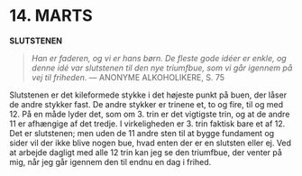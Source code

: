 # 14. MARTS

**SLUTSTENEN**

> *Han er faderen, og vi er hans børn. De fleste gode idéer er enkle, og denne idé var slutstenen til den nye triumfbue, som vi går igennem på vej til friheden.*
> — ANONYME ALKOHOLIKERE, S. 75

Slutstenen er det kileformede stykke i det højeste punkt på buen, der låser de andre stykker fast. De andre stykker er trinene et, to og fire, til og med 12. På en måde lyder det, som om 3. trin er det vigtigste trin, og at de andre 11 er afhængige af det tredje. I virkeligheden er 3. trin faktisk bare et af 12. Det er slutstenen; men uden de 11 andre sten til at bygge fundament og sider vil der ikke blive nogen bue, hvad enten der er en slutsten eller ej. Ved at arbejde dagligt med alle 12 trin kan jeg se den triumfbue, der venter på mig, når jeg går igennem den til endnu en dag i frihed.

